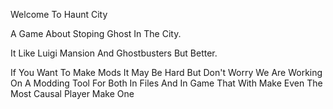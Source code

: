Welcome To Haunt City

A Game About Stoping Ghost In The City.

It Like Luigi Mansion And Ghostbusters But Better.

If You Want To Make Mods It May Be Hard But Don't Worry We Are Working On A Modding Tool For Both In Files And In Game That With Make Even The Most Causal Player Make One
